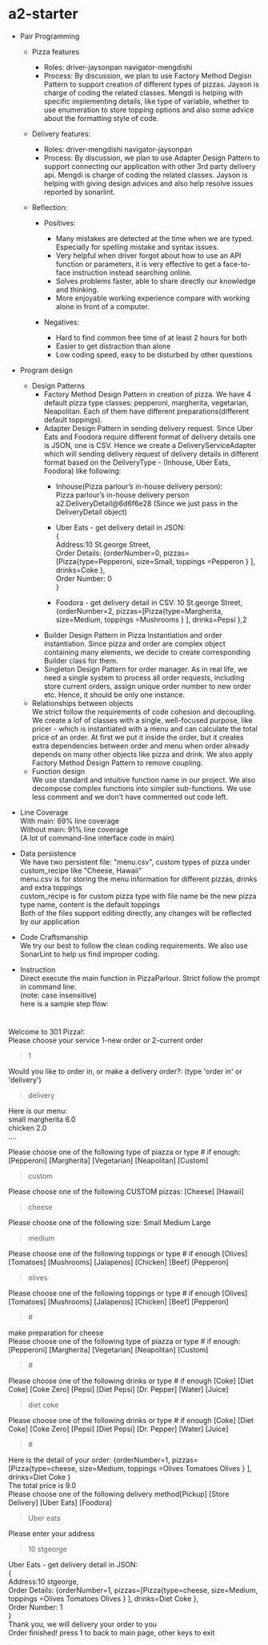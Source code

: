 # a2-starter

- Pair Programming  
    - Pizza features  
        - Roles: driver-jaysonpan navigator-mengdishi  
        - Process: By discussion, we plan to use Factory Method Degisn Pattern to support creation of different types of pizzas. Jayson is charge of coding the related classes. Mengdi is helping with specific implementing details, like type of variable, whether to use enumeration to store topping options and also some advice about the formatting style of code.

    - Delivery features:  
        - Roles: driver-mengdishi navigator-jaysonpan 
        - Process: By discussion, we plan to use Adapter Design Pattern to support connecting our application with other 3rd party delivery api. Mengdi is charge of coding the related classes. Jayson is helping with giving design advices and also help resolve issues reported by sonarlint.

    - Reflection:  
        - Positives: 
            -	Many mistakes are detected at the time when we are typed. Especially for spelling mistake and syntax issues.
            -	Very helpful when driver forgot about how to use an API function or parameters, it is very effective to get a                 face-to-face instruction instead searching online. 
            -	Solves problems faster, able to share directly our knowledge and thinking.
            -	More enjoyable working experience compare with working alone in front of a computer.


        - Negatives:
            - Hard to find common free time of at least 2 hours for both
            - Easier to get distraction than alone
            - Low coding speed, easy to be disturbed by other questions

- Program design
    - Design Patterns   
        - Factory Method Design Pattern in creation of pizza. We have 4 default pizza type classes: pepperoni, margherita, vegetarian, Neapolitan. Each of them have different preparations(different default toppings).
        - Adapter Design Pattern in sending delivery request.
        Since Uber Eats and Foodora require different format of delivery details one is JSON, one is CSV. Hence we create a DeliveryServiceAdapter which will sending delivery request of delivery details in different format based on the DeliveryType - (Inhouse, Uber Eats, Foodora) like following:
            - Inhouse(Pizza parlour’s in-house delivery person):  
            Pizza parlour’s in-house delivery person
            a2.DeliveryDetail@6d6f6e28
            (Since we just pass in the DeliveryDetail object)

            - Uber Eats - get delivery detail in JSON:     
            {  
            Address:10 St.george Street,   
            Order Details: {orderNumber=0, pizzas=[Pizza{type=Pepperoni, size=Small, toppings =Pepperon } ], drinks=Coke },   
            Order Number: 0  
            }
            
            - Foodora - get delivery detail in CSV: 10 St.george Street,{orderNumber=2, pizzas=[Pizza{type=Margherita, size=Medium, toppings =Mushrooms } ], drinks=Pepsi },2
        - Builder Design Pattern in Pizza Instantiation and order instantiation. Since pizza and order are complex object containing many elements, we decide to create corresponding Builder class for them.
        - Singleton Design Pattern for order manager. As in real life, we need a single system to process all order requests, including store current orders, assign unique order number to new order etc. Hence, it should be only one instance.
    - Relationships between objects  
    We strict follow the requirements of code cohesion and decoupling. We create a lof of classes with a single, well-focused purpose, like pricer - which is instantiated with a menu and can calculate the total price of an order. At first we put it inside the order, but it creates extra dependencies between order and menu when order already depends on many other objects like pizza and drink. We also apply Factory Method Design Pattern to remove coupling.
    - Function design  
    We use standard and intuitive function name in our project. We also decompose complex functions into simpler sub-functions. We use less comment and we don't have  commented out code left.

- Line Coverage  
    With main: 69% line coverage  
    Without main: 91% line coverage    
    (A lot of command-line interface code in main)  

- Data persistence  
    We have two persistent file: "menu.csv", custom types of pizza under custom_recipe like "Cheese, Hawaii"  
    menu.csv is for storing the menu information for different pizzas, drinks and extra toppings  
    custom_recipe is for custom pizza type with file name be the new pizza type name, content is the default toppings  
    Both of the files support editing directly, any changes will be reflected by our application  
    

- Code Craftsmanship  
    We try our best to follow the clean coding requirements. 
    We also use SonarLint to help us find improper coding. 

- Instruction  
    Direct execute the main function in PizzaParlour.
    Strict follow the prompt in command line.  
    (note: case insensitive)  
    here is a sample step flow:

#
Welcome to 301 Pizza!:   
Please choose your service 1-new order or 2-current order  
>1 

Would you like to order in, or make a delivery order?: (type 'order in' or 'delivery')  
>delivery

Here is our menu:    
small margherita 6.0  
chicken 2.0  
....  

Please choose one of the following type of piazza or type # if enough: [Pepperoni] [Margherita] [Vegetarian] [Neapolitan] [Custom]   
>custom 

Please choose one of the following CUSTOM pizzas: [Cheese] [Hawaii]   
>cheese

Please choose one of the following size: Small Medium Large   
>medium 

Please choose one of the following toppings or type # if enough [Olives] [Tomatoes] [Mushrooms] [Jalapenos] [Chicken] [Beef] [Pepperon]   
>olives

Please choose one of the following toppings or type # if enough [Olives] [Tomatoes] [Mushrooms] [Jalapenos] [Chicken] [Beef] [Pepperon]   
>\# 

make preparation for cheese  
Please choose one of the following type of piazza or type # if enough: [Pepperoni] [Margherita] [Vegetarian] [Neapolitan] [Custom]   
>\#

Please choose one of the following drinks or type # if enough [Coke] [Diet Coke] [Coke Zero] [Pepsi] [Diet Pepsi] [Dr. Pepper] [Water] [Juice]   
>diet coke 

Please choose one of the following drinks or type # if enough [Coke] [Diet Coke] [Coke Zero] [Pepsi] [Diet Pepsi] [Dr. Pepper] [Water] [Juice]   
>\# 

Here is the detail of your order: {orderNumber=1, pizzas=[Pizza{type=cheese, size=Medium, toppings =Olives Tomatoes Olives } ], drinks=Diet Coke }  
The total price is 9.0  
Please choose one of the following delivery method[Pickup] [Store Delivery] [Uber Eats] [Foodora]   
>Uber eats

Please enter your address  
>10 stgeorge

Uber Eats - get delivery detail in JSON:   
{  
Address:10 stgeorge,   
Order Details: {orderNumber=1, pizzas=[Pizza{type=cheese, size=Medium, toppings =Olives Tomatoes Olives } ], drinks=Diet Coke },   
Order Number: 1  
}  
Thank you, we will delivery your order to you  
Order finished! press 1 to back to main page, other keys to   exit  


 




